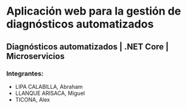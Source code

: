 # Aplicación web para la gestión de  diagnósticos automatizados

## Diagnósticos automatizados | .NET Core | Microservicios

### Integrantes:

* LIPA CALABILLA, Abraham
* LLANQUE ARISACA, Miguel
* TICONA, Alex
